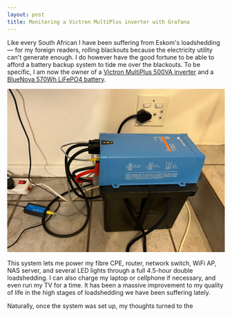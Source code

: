 ```yaml
---
layout: post
title: Monitoring a Victron MultiPlus inverter with Grafana
---
```


Like every South African I have been suffering from Eskom's loadshedding — for my foreign readers, rolling blackouts because the electricity utility can't generate enough. I do however have the good fortune to be able to afford a battery backup system to tide me over the blackouts. To be specific, I am now the owner of a [Victron MultiPlus 500VA inverter](https://www.victronenergy.com/inverters-chargers/multi-500-va) and a [BlueNova 570Wh LiFePO4 battery](https://www.bluenova.co.za/mobile-power-series/).

<img src="/images/victron.jpeg" alt="A Victron MultiPlus inverter mounted on top of a box containing a battery, with various attached wires." />

This system lets me power my fibre CPE, router, network switch, WiFi AP, NAS server, and several LED lights through a full 4.5-hour double loadshedding. I can also charge my laptop or cellphone if necessary, and even run my TV for a time. It has been a massive improvement to my quality of life in the high stages of loadshedding we have been suffering lately.

Naturally, once the system was set up, my thoughts turned to the 